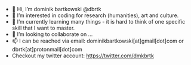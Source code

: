- 👋 Hi, I’m dominik bartkowski @dbrtk
- 👀 I’m interested in coding for research (humanities), art and culture.
- 🌱 I’m currently learning many things - it is hard to think of one specific skill that I want to master.
- 💞️ I’m looking to collaborate on ... 
- 📫 I can be reached via email: dominikbartkowski[at]gmail[dot]com or dbrtk[at]protonmail[dot]com
- Checkout my twitter account: https://twitter.com/dmkbrtk

<!---
dbrtk/dbrtk is a ✨ special ✨ repository because its `README.md` (this file) appears on your GitHub profile.
You can click the Preview link to take a look at your changes.
--->
